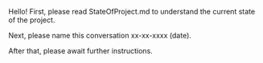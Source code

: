 Hello! 
First, please read StateOfProject.md to understand the current state of the project.

Next, please name this conversation xx-xx-xxxx (date).

After that, please await further instructions.